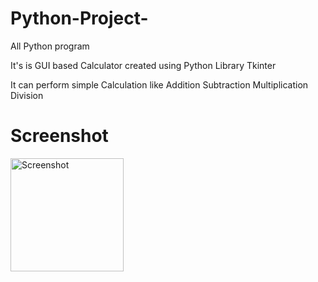# Python-Project-
All Python program

It's is GUI based Calculator created using Python Library Tkinter

It can perform simple Calculation 
like
Addition 
Subtraction
Multiplication
Division


<h1> Screenshot</h1>

<img width="181" alt="Screenshot " src="https://user-images.githubusercontent.com/96491878/226649672-d2a9ff0a-3601-47d1-9d4a-b8e192c539fb.png">
